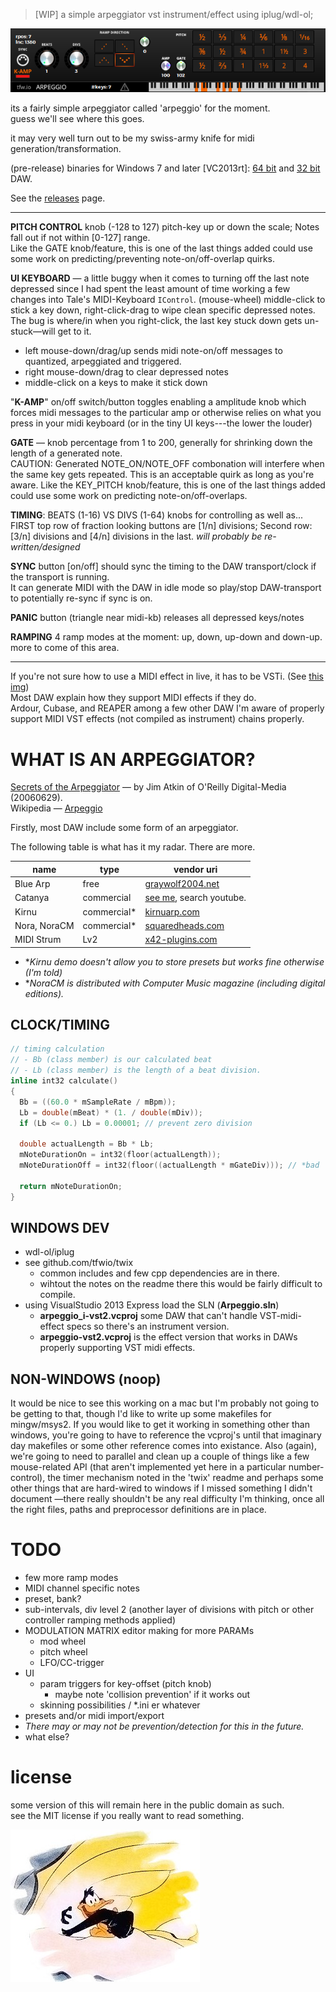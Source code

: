 <!-- Author:tfw
Author-meta:tfw
Title: Arpeggio
Subtitle: 
Date:20170417
Encoding:utf8
version:tfwio.wordpress.com
mainfont:Roboto Slab
monofont:FreeMono
monoscale:0.8
dh:8in
dw:5in
top:0.75in
bottom:0.75in
lr:0.35in -->

> [WIP] a simple arpeggiator vst instrument/effect using iplug/wdl-ol;

![of 20170421_2251cst](resources/img/20170421_2251cst.png)

its a fairly simple arpeggiator called 'arpeggio' for the moment.  
guess we'll see where this goes.

it may very well turn out to be my swiss-army knife for midi generation/transformation.

(pre-release)  binaries for Windows 7 and later [VC2013rt]: [64 bit](https://github.com/tfwio/arp/releases/download/20170422_1623_CST/tfwio_arpeggio_vst-x64-20170422.zip "tfwio_arpeggio_vst-x64-20170422.zip") and [32 bit](https://github.com/tfwio/arp/releases/download/20170422_1623_CST/tfwio_arpeggio_vst-x86-20170422.zip "tfwio_arpeggio_vst-x86-20170422.zip") DAW.

See the [releases](https://github.com/tfwio/arp/releases) page.

----

**PITCH CONTROL** knob (-128 to 127) pitch-key up or down the scale; Notes fall out if not within [0-127] range.  
Like the GATE knob/feature, this is one of the last things added could use some work on predicting/preventing note-on/off-overlap quirks.

**UI KEYBOARD** &mdash; a little buggy when it comes to turning off the last note depressed since I had spent the least amount of time working a few changes into Tale's MIDI-Keyboard `IControl`.  (mouse-wheel) middle-click to stick a key down, right-click-drag to wipe clean specific depressed notes.  
The bug is where/in when you right-click, the last key stuck down gets un-stuck&mdash;will get to it.  

- left mouse-down/drag/up sends midi note-on/off messages to quantized, arpeggiated and triggered.
- right mouse-down/drag to clear depressed notes
- middle-click on a keys to make it stick down

"**K-AMP**" on/off switch/button toggles enabling a amplitude knob which forces midi messages to the particular amp or otherwise relies on what you press in your midi keyboard (or in the tiny UI keys---the lower the louder)

**GATE** &mdash; knob percentage from 1 to 200, generally for shrinking down the length of a generated note.  
CAUTION: Generated NOTE_ON/NOTE_OFF combonation will interfere when the same key gets repeated.  This is an acceptable quirk as long as you're aware.
Like the KEY_PITCH knob/feature, this is one of the last things added could use some work on predicting note-on/off-overlaps.

**TIMING**: BEATS (1-16) VS DIVS (1-64) knobs for controlling as well as...  
 FIRST top row of fraction looking buttons are [1/n] divisions; Second row: [3/n] divisions and [4/n] divisions in the last.  *will probably be re-written/designed*

**SYNC** button [on/off] should sync the timing to the DAW transport/clock if the transport is running.  
  It can generate MIDI with the DAW in idle mode so play/stop DAW-transport to potentially re-sync if sync is on.

**PANIC** button (triangle near midi-kb) releases all depressed keys/notes

**RAMPING** 4 ramp modes at the moment: up, down, up-down and down-up.  more to come of this area.

----

If you're not sure how to use a MIDI effect in live, it has to be VSTi.  (See [this img](manual/live.gif))  
Most DAW explain how they support MIDI effects if they do.  
Ardour, Cubase, and REAPER among a few other DAW I'm aware of properly support MIDI VST effects (not compiled as instrument) chains properly.



# WHAT IS AN ARPEGGIATOR?

[Secrets of the Arpeggiator](http://archive.oreilly.com/pub/a/oreilly/digitalmedia/2006/06/29/secrets-of-the-arpeggiator.html) — by Jim Atkin of O'Reilly Digital-Media (20060629).  
Wikipedia — [Arpeggio](https://en.wikipedia.org/wiki/Arpeggio)

Firstly, most DAW include some form of an arpeggiator.

The following table is what has it my radar.  There are more.

| name         | type       | vendor uri |
|--------------|------------|------------|
| Blue Arp     | free       | [graywolf2004.net](http://graywolf2004.net/wp/)
| Catanya      | commercial | [see me](http://www.synthtopia.com/content/2009/08/07/catanya-vst-midi-arpeggiator-plugin/), search youtube.
| Kirnu        | commercial\* | [kirnuarp.com](http://www.kirnuarp.com/)
| Nora, NoraCM | commercial\* | [squaredheads.com](https://squaredheads.com/)
| MIDI Strum   | Lv2       | [x42-plugins.com](http://x42-plugins.com/x42/x42-midifilter)

- \**Kirnu demo doesn't allow you to store presets but works fine otherwise (I'm told)*
- \**NoraCM is distributed with Computer Music magazine (including digital editions).*



## CLOCK/TIMING

```cpp
// timing calculation
// - Bb (class member) is our calculated beat
// - Lb (class member) is the length of a beat division.
inline int32 calculate()
{
  Bb = ((60.0 * mSampleRate / mBpm));
  Lb = double(mBeat) * (1. / double(mDiv)); 
  if (Lb <= 0.) Lb = 0.00001; // prevent zero division

  double actualLength = Bb * Lb;
  mNoteDurationOn = int32(floor(actualLength));
  mNoteDurationOff = int32(floor((actualLength * mGateDiv))); // *bad

  return mNoteDurationOn;
}
```

## WINDOWS DEV

- wdl-ol/iplug
- see github.com/tfwio/twix
    - common includes and few cpp dependencies are in there.
    - wihtout the notes on the readme there this would be fairly difficult to compile.
- using VisualStudio 2013 Express load the SLN (**Arpeggio.sln**)
    - **arpeggio_i-vst2.vcproj** some DAW that can't handle VST-midi-effect specs so there's an instrument version.
    - **arpeggio-vst2.vcproj** is the effect version that works in DAWs properly supporting VST midi effects.

## NON-WINDOWS (noop)

It would be nice to see this working on a mac but I'm probably not going to be getting to that, though I'd like to write up some makefiles for mingw/msys2.
If you would like to get it working in something other than windows, you're going to have to reference the vcproj's until that imaginary day makefiles or some other reference comes into existance.
Also (again), we're going to need to parallel and clean up a couple of things like a few mouse-related API (that aren't implemented yet here in a particular number-control), the timer mechanism noted in the 'twix' readme and perhaps some other things that are hard-wired to windows if I missed something I didn't document —there really shouldn't be any real difficulty I'm thinking, once all the right files, paths and preprocessor definitions are in place.


# TODO

- few more ramp modes
- MIDI channel specific notes
- preset, bank?
- sub-intervals, div level 2 (another layer of divisions with pitch or other controller ramping methods applied)
- MODULATION MATRIX editor making for more PARAMs
    - mod   wheel
    - pitch wheel
    - LFO/CC-trigger
- UI
    - param triggers for key-offset (pitch knob)
        - maybe note 'collision prevention' if it works out
    - skinning possibilities / *.ini er whatever
- presets and/or midi import/export
- *There may or may not be prevention/detection for this in the future.*
- what else?

# license

some version of this will remain here in the public domain as such.  
see the MIT license if you really want to read something.

<!--https://vignette4.wikia.nocookie.net/looneytunes/images/b/b1/Daffypearl.gif/revision/latest?cb=20060212075938-->

![](manual/license.jpg)